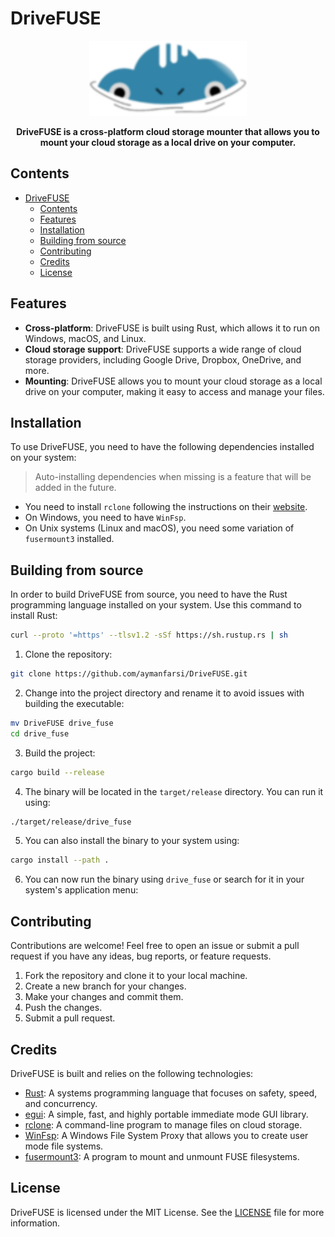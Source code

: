 # DriveFUSE

<p align="center">
  <a href="https://github.com/aymanfarsi/DriveFUSE"><img src="assets/drivefuse.png" alt="DriveFUSE" height="120" /></a>
</p>

<p align="center">
  <strong>DriveFUSE is a cross-platform cloud storage mounter that allows you to mount your cloud storage as a local drive on your computer.</strong>
</p>

## Contents
- [DriveFUSE](#drivefuse)
  - [Contents](#contents)
  - [Features](#features)
  - [Installation](#installation)
  - [Building from source](#building-from-source)
  - [Contributing](#contributing)
  - [Credits](#credits)
  - [License](#license)

## Features

- **Cross-platform**: DriveFUSE is built using Rust, which allows it to run on Windows, macOS, and Linux.
- **Cloud storage support**: DriveFUSE supports a wide range of cloud storage providers, including Google Drive, Dropbox, OneDrive, and more.
- **Mounting**: DriveFUSE allows you to mount your cloud storage as a local drive on your computer, making it easy to access and manage your files.

## Installation

To use DriveFUSE, you need to have the following dependencies installed on your system:

> Auto-installing dependencies when missing is a feature that will be added in the future.

- You need to install `rclone` following the instructions on their [website](https://rclone.org/install/).
- On Windows, you need to have `WinFsp`.
- On Unix systems (Linux and macOS), you need some variation of `fusermount3` installed.

## Building from source

In order to build DriveFUSE from source, you need to have the Rust programming language installed on your system. Use this command to install Rust:

```bash
curl --proto '=https' --tlsv1.2 -sSf https://sh.rustup.rs | sh
```

1. Clone the repository:

```bash
git clone https://github.com/aymanfarsi/DriveFUSE.git
```

2. Change into the project directory and rename it to avoid issues with building the executable:

```bash
mv DriveFUSE drive_fuse
cd drive_fuse
```

3. Build the project:

```bash
cargo build --release
```

4. The binary will be located in the `target/release` directory. You can run it using:

```bash
./target/release/drive_fuse
```

5. You can also install the binary to your system using:

```bash
cargo install --path .
```

6. You can now run the binary using `drive_fuse` or search for it in your system's application menu:

## Contributing

Contributions are welcome! Feel free to open an issue or submit a pull request if you have any ideas, bug reports, or feature requests.

1. Fork the repository and clone it to your local machine.
2. Create a new branch for your changes.
3. Make your changes and commit them.
4. Push the changes.
5. Submit a pull request.

## Credits

DriveFUSE is built and relies on the following technologies:

- [Rust](https://www.rust-lang.org/): A systems programming language that focuses on safety, speed, and concurrency.
- [egui](https://www.github.com/emilk/egui): A simple, fast, and highly portable immediate mode GUI library.
- [rclone](https://rclone.org/): A command-line program to manage files on cloud storage.
- [WinFsp](https://winfsp.dev/): A Windows File System Proxy that allows you to create user mode file systems.
- [fusermount3](https://www.man7.org/linux/man-pages/man1/fusermount3.1.html): A program to mount and unmount FUSE filesystems.

## License

DriveFUSE is licensed under the MIT License. See the [LICENSE](LICENSE) file for more information.
